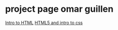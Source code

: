 # project page omar guillen

<a href="intro_to_html/index.html" target="_blank">Intro to HTML<a/>
<a href="HTML5_intro_to_css/index.html" target="_blank">HTML5 and intro to css<a/>